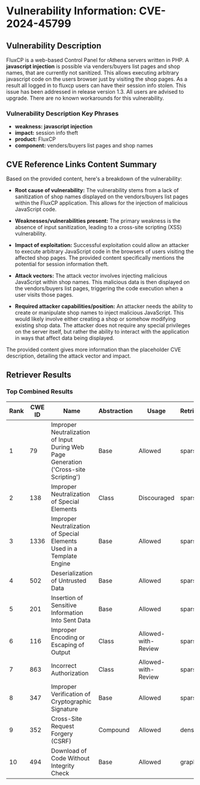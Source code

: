 # Vulnerability Information: CVE-2024-45799

## Vulnerability Description
FluxCP is a web-based Control Panel for rAthena servers written in PHP. A **javascript injection** is possible via venders/buyers list pages and shop names, that are currently not sanitized. This allows executing arbitrary javascript code on the users browser just by visiting the shop pages. As a result all logged in to fluxcp users can have their session info stolen. This issue has been addressed in release version 1.3. All users are advised to upgrade. There are no known workarounds for this vulnerability.

### Vulnerability Description Key Phrases
- **weakness:** **javascript injection**
- **impact:** session info theft
- **product:** FluxCP
- **component:** venders/buyers list pages and shop names

## CVE Reference Links Content Summary
Based on the provided content, here's a breakdown of the vulnerability:

*   **Root cause of vulnerability:** The vulnerability stems from a lack of sanitization of shop names displayed on the vendors/buyers list pages within the FluxCP application. This allows for the injection of malicious JavaScript code.

*   **Weaknesses/vulnerabilities present:** The primary weakness is the absence of input sanitization, leading to a cross-site scripting (XSS) vulnerability.

*  **Impact of exploitation:** Successful exploitation could allow an attacker to execute arbitrary JavaScript code in the browsers of users visiting the affected shop pages. The provided content specifically mentions the potential for session information theft.

*   **Attack vectors:** The attack vector involves injecting malicious JavaScript within shop names. This malicious data is then displayed on the vendors/buyers list pages, triggering the code execution when a user visits those pages.

*   **Required attacker capabilities/position:** An attacker needs the ability to create or manipulate shop names to inject malicious JavaScript. This would likely involve either creating a shop or somehow modifying existing shop data. The attacker does not require any special privileges on the server itself, but rather the ability to interact with the application in ways that affect data being displayed.

The provided content gives more information than the placeholder CVE description, detailing the attack vector and impact.

## Retriever Results

### Top Combined Results

| Rank | CWE ID | Name | Abstraction | Usage  | Retrievers | Individual Scores |
|------|--------|------|-------------|-------|------------|-------------------|
| 1 | 79 | Improper Neutralization of Input During Web Page Generation ('Cross-site Scripting') | Base | Allowed | sparse | 0.454 |
| 2 | 138 | Improper Neutralization of Special Elements | Class | Discouraged | sparse | 0.447 |
| 3 | 1336 | Improper Neutralization of Special Elements Used in a Template Engine | Base | Allowed | sparse | 0.444 |
| 4 | 502 | Deserialization of Untrusted Data | Base | Allowed | sparse | 0.424 |
| 5 | 201 | Insertion of Sensitive Information Into Sent Data | Base | Allowed | sparse | 0.424 |
| 6 | 116 | Improper Encoding or Escaping of Output | Class | Allowed-with-Review | sparse | 0.422 |
| 7 | 863 | Incorrect Authorization | Class | Allowed-with-Review | sparse | 0.412 |
| 8 | 347 | Improper Verification of Cryptographic Signature | Base | Allowed | sparse | 0.412 |
| 9 | 352 | Cross-Site Request Forgery (CSRF) | Compound | Allowed | dense | 0.478 |
| 10 | 494 | Download of Code Without Integrity Check | Base | Allowed | graph | 0.002 |

